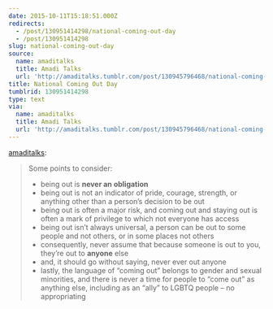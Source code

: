 ```yaml
---
date: 2015-10-11T15:18:51.000Z
redirects:
  - /post/130951414298/national-coming-out-day
  - /post/130951414298
slug: national-coming-out-day
source:
  name: amaditalks
  title: Amadi Talks
  url: 'http://amaditalks.tumblr.com/post/130945796468/national-coming-out-day'
title: National Coming Out Day
tumblrid: 130951414298
type: text
via:
  name: amaditalks
  title: Amadi Talks
  url: 'http://amaditalks.tumblr.com/post/130945796468/national-coming-out-day'
---
```

<p><a href="http://amaditalks.tumblr.com/post/130945796468/national-coming-out-day" class="tumblr_blog">amaditalks</a>:</p>

<blockquote><p>Some points to consider:

</p><ul><li>being out is <b>never an obligation</b></li>
<li>being out is not an indicator of pride, courage, strength, or anything other than a person’s decision to be out</li>
<li>being out is often a major risk, and coming out and staying out is often a mark of privilege to which not everyone has access</li>
<li>being out isn’t always universal, a person can be out to some people and not others, or in some places not others</li>
<li>consequently, never assume that because someone is out to you, they’re out to <b>anyone</b> else</li>
<li>and, it should go without saying, never ever out anyone</li>
<li>lastly, the language of “coming out” belongs to gender and sexual minorities, and there is never a time for people to “come out” as anything else, including as an “ally” to LGBTQ people – no appropriating</li></ul></blockquote>
